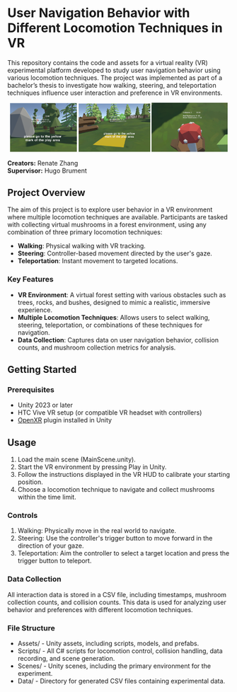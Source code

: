 # User Navigation Behavior with Different Locomotion Techniques in VR

This repository contains the code and assets for a virtual reality (VR) experimental platform developed to study user navigation behavior using various locomotion techniques. The project was implemented as part of a bachelor’s thesis to investigate how walking, steering, and teleportation techniques influence user interaction and preference in VR environments.

<p align="middle">
  <img src="startscreen_cut.png" alt="Start Screen" width="30%"/> 
  <img src="calibration_spot.png" alt="Calibration Spot" width="32%"/> 
  <img src="grabbingmushroom.png" alt="Grabbing Mushroom" width="34%"/> 
</p>

**Creators:** Renate Zhang  
**Supervisor:** Hugo Brument

## Project Overview

The aim of this project is to explore user behavior in a VR environment where multiple locomotion techniques are available. Participants are tasked with collecting virtual mushrooms in a forest environment, using any combination of three primary locomotion techniques:
- **Walking**: Physical walking with VR tracking.
- **Steering**: Controller-based movement directed by the user's gaze.
- **Teleportation**: Instant movement to targeted locations.

### Key Features
- **VR Environment**: A virtual forest setting with various obstacles such as trees, rocks, and bushes, designed to mimic a realistic, immersive experience.
- **Multiple Locomotion Techniques**: Allows users to select walking, steering, teleportation, or combinations of these techniques for navigation.
- **Data Collection**: Captures data on user navigation behavior, collision counts, and mushroom collection metrics for analysis.

## Getting Started

### Prerequisites
- Unity 2023 or later
- HTC Vive VR setup (or compatible VR headset with controllers)
- [OpenXR](https://www.khronos.org/openxr/) plugin installed in Unity

## Usage
1. Load the main scene (MainScene.unity).
2. Start the VR environment by pressing Play in Unity.
3. Follow the instructions displayed in the VR HUD to calibrate your starting position.
4. Choose a locomotion technique to navigate and collect mushrooms within the time limit.

### Controls
1. Walking: Physically move in the real world to navigate.
2. Steering: Use the controller's trigger button to move forward in the direction of your gaze.
3. Teleportation: Aim the controller to select a target location and press the trigger button to teleport.

### Data Collection
All interaction data is stored in a CSV file, including timestamps, mushroom collection counts, and collision counts. This data is used for analyzing user behavior and preferences with different locomotion techniques.

### File Structure
- Assets/ - Unity assets, including scripts, models, and prefabs.
- Scripts/ - All C# scripts for locomotion control, collision handling, data recording, and scene generation.
- Scenes/ - Unity scenes, including the primary environment for the experiment.
- Data/ - Directory for generated CSV files containing experimental data.
